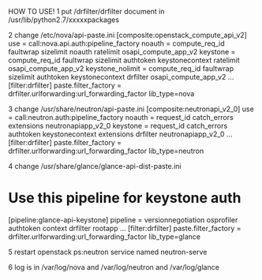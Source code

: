HOW TO USE!
1 put /drfilter/drfilter document in /usr/lib/python2.7/xxxxxpackages

2 change /etc/nova/api-paste.ini 
  [composite:openstack_compute_api_v2]
  use = call:nova.api.auth:pipeline_factory
  noauth = compute_req_id faultwrap sizelimit noauth ratelimit osapi_compute_app_v2
  keystone = compute_req_id faultwrap sizelimit authtoken keystonecontext ratelimit osapi_compute_app_v2
  keystone_nolimit = compute_req_id faultwrap sizelimit authtoken keystonecontext drfilter osapi_compute_app_v2
  ...
  [filter:drfilter]
  paste.filter_factory = drfilter.urlforwarding:url_forwarding_factor
  lib_type=nova

3 change /usr/share/neutron/api-paste.ini
  [composite:neutronapi_v2_0]
  use = call:neutron.auth:pipeline_factory 
  noauth = request_id catch_errors extensions neutronapiapp_v2_0
  keystone = request_id catch_errors authtoken keystonecontext extensions drfilter neutronapiapp_v2_0
  ...
  [filter:drfilter]
  paste.filter_factory = drfilter.urlforwarding:url_forwarding_factor
  lib_type=neutron

4 change /usr/share/glance/glance-api-dist-paste.ini
  # Use this pipeline for keystone auth
  [pipeline:glance-api-keystone]
  pipeline = versionnegotiation osprofiler authtoken context drfilter rootapp
  ...
  [filter:drfilter]
  paste.filter_factory = drfilter.urlforwarding:url_forwarding_factor
  lib_type=glance

5 restart openstack
  ps:neutron service named neutron-serve

6 log is in /var/log/nova and /var/log/neutron and /var/log/glance
